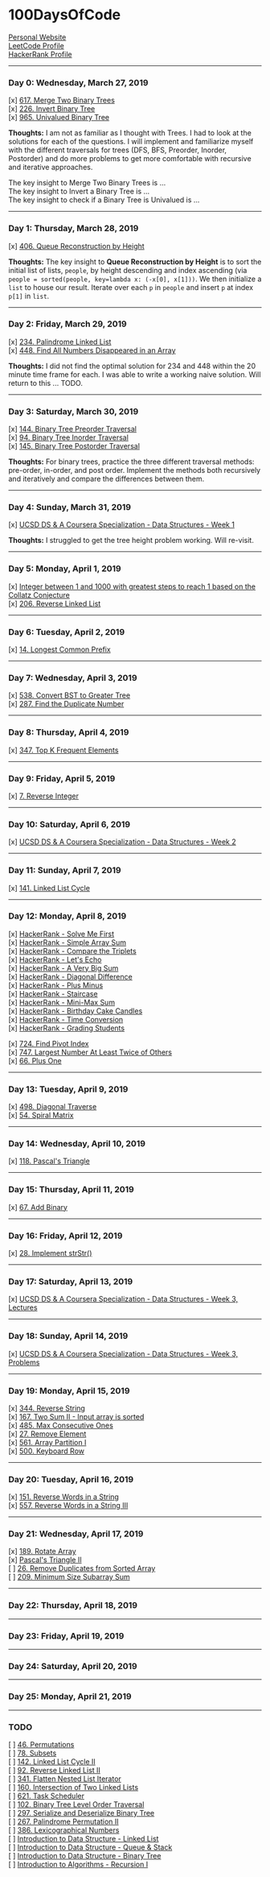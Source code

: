 # 100DaysOfCode

[Personal Website](https://anthonyrchao.github.io)\
[LeetCode Profile](https://leetcode.com/anthonychao/)\
[HackerRank Profile](https://www.hackerrank.com/AnthonyChao)

---
### Day 0: Wednesday, March 27, 2019

[x] [617. Merge Two Binary Trees](https://leetcode.com/problems/merge-two-binary-trees/)\
[x] [226. Invert Binary Tree](https://leetcode.com/problems/invert-binary-tree/)\
[x] [965. Univalued Binary Tree](https://leetcode.com/problems/univalued-binary-tree/)

**Thoughts:** I am not as familiar as I thought with Trees. I had to look at the solutions for each of the questions. I will implement and familiarize myself with the different traversals for trees (DFS, BFS, Preorder, Inorder, Postorder) and do more problems to get more comfortable with recursive and iterative approaches.

The key insight to Merge Two Binary Trees is ...\
The key insight to Invert a Binary Tree is ...\
The key insight to check if a Binary Tree is Univalued is ...

---
### Day 1: Thursday, March 28, 2019

[x] [406. Queue Reconstruction by Height](https://leetcode.com/problems/queue-reconstruction-by-height/)

**Thoughts:** The key insight to **Queue Reconstruction by Height** is to sort the initial list of lists, `people`, by height descending and index ascending (via `people = sorted(people, key=lambda x: (-x[0], x[1]))`. We then initialize a `list` to house our result. Iterate over each `p` in `people` and insert `p` at index `p[1]` in `list`.

---
### Day 2: Friday, March 29, 2019

[x] [234. Palindrome Linked List](https://leetcode.com/problems/palindrome-linked-list/)\
[x] [448. Find All Numbers Disappeared in an Array](https://leetcode.com/problems/find-all-numbers-disappeared-in-an-array/)

**Thoughts:** I did not find the optimal solution for 234 and 448 within the 20 minute time frame for each. I was able to write a working naive solution. Will return to this ... TODO.

---
### Day 3: Saturday, March 30, 2019

[x] [144. Binary Tree Preorder Traversal](https://leetcode.com/problems/binary-tree-preorder-traversal/)\
[x] [94. Binary Tree Inorder Traversal](https://leetcode.com/problems/binary-tree-inorder-traversal/)\
[x] [145. Binary Tree Postorder Traversal](https://leetcode.com/problems/binary-tree-postorder-traversal/)

**Thoughts:** For binary trees, practice the three different traversal methods: pre-order, in-order, and post order. Implement the methods both recursively and iteratively and compare the differences between them.

---
### Day 4: Sunday, March 31, 2019

[x] [UCSD DS & A Coursera Specialization - Data Structures - Week 1](https://www.coursera.org/specializations/data-structures-algorithms)

**Thoughts:** I struggled to get the tree height problem working. Will re-visit.

---
### Day 5: Monday, April 1, 2019

[x] [Integer between 1 and 1000 with greatest steps to reach 1 based on the Collatz Conjecture](https://repl.it/@AnthonyChao/maxcollatz)\
[x] [206. Reverse Linked List](https://leetcode.com/problems/reverse-linked-list/)

---
### Day 6: Tuesday, April 2, 2019

[x] [14. Longest Common Prefix](https://leetcode.com/problems/longest-common-prefix/)

---
### Day 7: Wednesday, April 3, 2019

[x] [538. Convert BST to Greater Tree](https://leetcode.com/problems/convert-bst-to-greater-tree/)\
[x] [287. Find the Duplicate Number](https://leetcode.com/problems/find-the-duplicate-number/)

---
### Day 8: Thursday, April 4, 2019

[x] [347. Top K Frequent Elements](https://leetcode.com/problems/top-k-frequent-elements/)

---
### Day 9: Friday, April 5, 2019

[x] [7. Reverse Integer](https://leetcode.com/problems/reverse-integer/)

---
### Day 10: Saturday, April 6, 2019

[x] [UCSD DS & A Coursera Specialization - Data Structures - Week 2](https://www.coursera.org/specializations/data-structures-algorithms)

---
### Day 11: Sunday, April 7, 2019

[x] [141. Linked List Cycle](https://leetcode.com/problems/linked-list-cycle/)

---
### Day 12: Monday, April 8, 2019

[x] [HackerRank - Solve Me First]()\
[x] [HackerRank - Simple Array Sum]()\
[x] [HackerRank - Compare the Triplets]()\
[x] [HackerRank - Let's Echo]()\
[x] [HackerRank - A Very Big Sum]()\
[x] [HackerRank - Diagonal Difference]()\
[x] [HackerRank - Plus Minus]()\
[x] [HackerRank - Staircase]()\
[x] [HackerRank - Mini-Max Sum]()\
[x] [HackerRank - Birthday Cake Candles]()\
[x] [HackerRank - Time Conversion]()\
[x] [HackerRank - Grading Students]()

[x] [724. Find Pivot Index](https://leetcode.com/problems/find-pivot-index/)\
[x] [747. Largest Number At Least Twice of Others](https://leetcode.com/problems/largest-number-at-least-twice-of-others/)\
[x] [66. Plus One](https://leetcode.com/problems/plus-one/)

---
### Day 13: Tuesday, April 9, 2019

[x] [498. Diagonal Traverse](https://leetcode.com/problems/diagonal-traverse/)\
[x] [54. Spiral Matrix](https://leetcode.com/problems/spiral-matrix/)

---
### Day 14: Wednesday, April 10, 2019

[x] [118. Pascal's Triangle](https://leetcode.com/problems/pascals-triangle/)

---
### Day 15: Thursday, April 11, 2019

[x] [67. Add Binary](https://leetcode.com/problems/add-binary/)

---
### Day 16: Friday, April 12, 2019

[x] [28. Implement strStr()](https://leetcode.com/problems/implement-strstr/)

---
### Day 17: Saturday, April 13, 2019

[x] [UCSD DS & A Coursera Specialization - Data Structures - Week 3, Lectures](https://www.coursera.org/specializations/data-structures-algorithms)

---
### Day 18: Sunday, April 14, 2019

[x] [UCSD DS & A Coursera Specialization - Data Structures - Week 3, Problems](https://www.coursera.org/specializations/data-structures-algorithms)

---
### Day 19: Monday, April 15, 2019

[x] [344. Reverse String](https://leetcode.com/problems/reverse-string/)\
[x] [167. Two Sum II - Input array is sorted](https://leetcode.com/problems/two-sum-ii-input-array-is-sorted/)\
[x] [485. Max Consecutive Ones](https://leetcode.com/problems/max-consecutive-ones/)\
[x] [27. Remove Element](https://leetcode.com/problems/remove-element/)\
[x] [561. Array Partition I](https://leetcode.com/problems/array-partition-i/)\
[x] [500. Keyboard Row](https://leetcode.com/problems/keyboard-row/)

---
### Day 20: Tuesday, April 16, 2019

[x] [151. Reverse Words in a String](https://leetcode.com/problems/reverse-words-in-a-string/)\
[x] [557. Reverse Words in a String III](https://leetcode.com/problems/reverse-words-in-a-string-iii/)

---
### Day 21: Wednesday, April 17, 2019

[x] [189. Rotate Array](https://leetcode.com/problems/rotate-array/)\
[x] [Pascal's Triangle II](https://leetcode.com/problems/pascals-triangle-ii/)\
[ ] [26. Remove Duplicates from Sorted Array](https://leetcode.com/problems/remove-duplicates-from-sorted-array/)\
[ ] [209. Minimum Size Subarray Sum](https://leetcode.com/problems/minimum-size-subarray-sum/solution/)

---
### Day 22: Thursday, April 18, 2019

---
### Day 23: Friday, April 19, 2019

---
### Day 24: Saturday, April 20, 2019

---
### Day 25: Monday, April 21, 2019

---
### TODO

[ ] [46. Permutations](https://leetcode.com/problems/permutations/)\
[ ] [78. Subsets](https://leetcode.com/problems/subsets/)\
[ ] [142. Linked List Cycle II](https://leetcode.com/problems/linked-list-cycle-ii/)\
[ ] [92. Reverse Linked List II](https://leetcode.com/problems/reverse-linked-list-ii/)\
[ ] [341. Flatten Nested List Iterator](https://leetcode.com/problems/flatten-nested-list-iterator/)\
[ ] [160. Intersection of Two Linked Lists](https://leetcode.com/problems/intersection-of-two-linked-lists/)\
[ ] [621. Task Scheduler](https://leetcode.com/problems/task-scheduler/)\
[ ] [102. Binary Tree Level Order Traversal](https://leetcode.com/problems/binary-tree-level-order-traversal/)\
[ ] [297. Serialize and Deserialize Binary Tree](https://leetcode.com/problems/serialize-and-deserialize-binary-tree/)\
[ ] [267. Palindrome Permutation II](https://leetcode.com/problems/palindrome-permutation-ii/)\
[ ] [386. Lexicographical Numbers](https://leetcode.com/problems/lexicographical-numbers/)\
[ ] [Introduction to Data Structure - Linked List](https://leetcode.com/explore/learn/card/linked-list/)\
[ ] [Introduction to Data Structure - Queue & Stack](https://leetcode.com/explore/learn/card/queue-stack/)\
[ ] [Introduction to Data Structure - Binary Tree](https://leetcode.com/explore/learn/card/data-structure-tree/)\
[ ] [Introduction to Algorithms - Recursion I](https://leetcode.com/explore/learn/card/recursion-i/)
